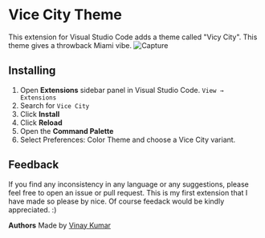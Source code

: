 
# Vice City Theme

 This extension for Visual Studio Code adds a theme called "Vicy City". This theme gives a throwback Miami vibe. 
![Capture](https://user-images.githubusercontent.com/80611746/111890004-f6f3e200-89bb-11eb-9e5a-d94ef08cb2de.PNG)
## Installing
1. Open **Extensions** sidebar panel in Visual Studio Code. `View → Extensions`
1. Search for `Vice City`
1. Click **Install**
1. Click **Reload**
1. Open the **Command Palette**
2. Select Preferences: Color Theme and choose a Vice City variant.









## Feedback

If you find any inconsistency in any language or any suggestions, please feel free to open an issue or pull request. This is my first extension that I have made
so please by nice. Of course feedack would be kindly appreciated.    :)

**Authors**
Made by [Vinay Kumar](https://github.com/vinayk02)





